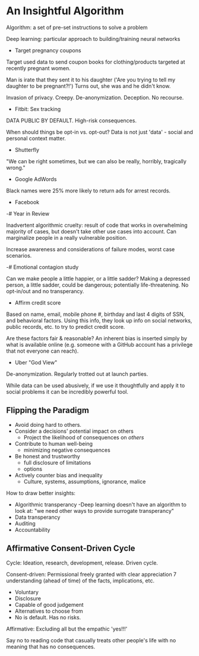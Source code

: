 # An Insightful Algorithm

Algorithm: a set of pre-set instructions to solve a problem

Deep learning: particular approach to building/training neural networks

- Target pregnancy coupons

Target used data to send coupon books for clothing/products targeted at recently pregnant women.

Man is irate that they sent it to his daughter ('Are you trying to tell my daughter to be pregnant?!') Turns out, she was and he didn't know.

Invasion of privacy. Creepy. De-anonymization. Deception. No recourse.

- Fitbit: Sex tracking

DATA PUBLIC BY DEFAULT. High-risk consequences.

When should things be opt-in vs. opt-out? Data is not just 'data' - social and personal context matter.

- Shutterfly

"We can be right sometimes, but we can also be really, horribly, tragically wrong."

- Google AdWords

Black names were 25% more likely to return ads for arrest records.

- Facebook

-# Year in Review

Inadvertent algorithmic cruelty: result of code that works in overwhelming majority of cases, but doesn't take other use cases into account. Can marginalize people in a really vulnerable position.

Increase awareness and considerations of failure modes, worst case scenarios.

-# Emotional contagion study

Can we make people a little happier, or a little sadder?
Making a depressed person, a little sadder, could be dangerous; potentially life-threatening. No opt-in/out and no transperancy.

- Affirm credit score

Based on name, email, mobile phone #, birthday and last 4 digits of SSN, and behavioral factors. Using this info, they look up info on social networks, public records, etc. to try to predict credit score.

Are these factors fair & reasonable? An inherent bias is inserted simply by what is available online (e.g. someone with a GitHub account has a privilege that not everyone can reach).

- Uber "God View"

De-anonymization. Regularly trotted out at launch parties.


While data can be used abusively, if we use it thoughtfully and apply it to social problems it can be incredibly powerful tool.

## Flipping the Paradigm
- Avoid doing hard to others.
- Consider a decisions' potential impact on others
	- Project the likelihood of consequences on *others*
- Contribute to human well-being
	- minimizing negative consequences
- Be honest and trustworthy
	- full disclosure of limitations
	- options
- Actively counter bias and inequality
	- Culture, systems, assumptions, ignorance, malice

How to draw better insights:
- Algorithmic transperancy 
	-Deep learning doesn't have an algorithm to look at: "we need other ways to provide surrogate transperancy"
- Data transperancy
- Auditing
- Accountability

## Affirmative Consent-Driven Cycle

Cycle: Ideation, research, development, release. Driven cycle.

Consent-driven: Permissional freely granted with clear appreciation 7 understanding (ahead of time) of the facts, implications, etc.
- Voluntary
- Disclosure
- Capable of good judgement
- Alternatives to choose from
- No is default. Has no risks.

Affirmative: Excluding all but the empathic 'yes!!!'

Say no to reading code that casually treats other people's life with no meaning that has no consequences.

